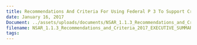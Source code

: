 ```yaml
---
title: Recommendations And Criteria For Using Federal P 3 To Support Critical U S Arctic Maritime InfrastructureJanuary 2017
date: January 16, 2017
Document: ../assets/uploads/documents/NSAR_1.1.3_Recommendations_and_Criteria_2017_EXECUTIVE_SUMMARY.pdf
filename: NSAR_1.1.3_Recommendations_and_Criteria_2017_EXECUTIVE_SUMMARY.pdf
tags:
---
```

